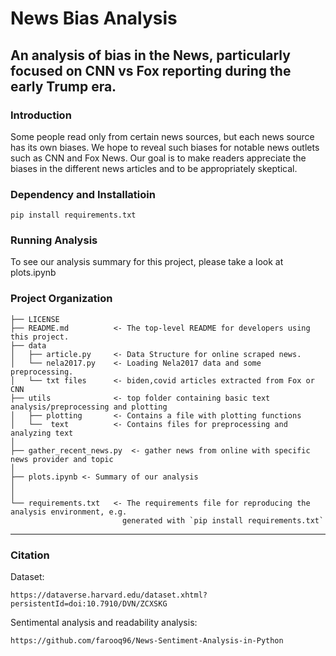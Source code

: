 # News Bias Analysis
## An analysis of bias in the News, particularly focused on CNN vs Fox reporting during the early Trump era. 

### Introduction

Some people read only from certain news sources, but each news source has its own biases.
We hope to reveal such biases for notable news outlets such as CNN and Fox News.
Our goal is to make readers appreciate the biases in the different news articles and to be appropriately skeptical.

### Dependency and Installatioin

```
pip install requirements.txt 
```

### Running Analysis
To see our analysis summary for this project, please take a look at plots.ipynb

### Project Organization


    ├── LICENSE
    ├── README.md          <- The top-level README for developers using this project.
    ├── data
    │   ├── article.py     <- Data Structure for online scraped news.
    │   └── nela2017.py    <- Loading Nela2017 data and some preprocessing.
    │   └── txt files      <- biden,covid articles extracted from Fox or CNN
    ├── utils              <- top folder containing basic text analysis/preprocessing and plotting
    │   ├── plotting       <- Contains a file with plotting functions
    │   └──  text          <- Contains files for preprocessing and analyzing text
    │   
    ├── gather_recent_news.py  <- gather news from online with specific news provider and topic   
    │
    ├── plots.ipynb <- Summary of our analysis
    │
    │
    └── requirements.txt   <- The requirements file for reproducing the analysis environment, e.g.
                             generated with `pip install requirements.txt`



--------

### Citation

Dataset:
```
https://dataverse.harvard.edu/dataset.xhtml?persistentId=doi:10.7910/DVN/ZCXSKG
```

Sentimental analysis and readability analysis:
```
https://github.com/farooq96/News-Sentiment-Analysis-in-Python
```








